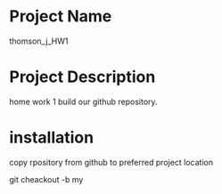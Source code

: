# Project Name
thomson_j_HW1

# Project Description
home work 1 build our github repository.

# installation
copy rpository from github to preferred project location

git cheackout -b my 